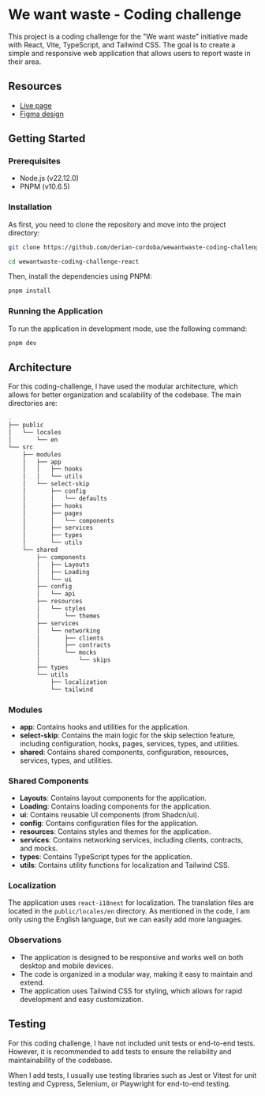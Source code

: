 # We want waste - Coding challenge

This project is a coding challenge for the "We want waste" initiative made with React, Vite, TypeScript, and Tailwind CSS. The goal is to create a simple and responsive web application that allows users to report waste in their area.

## Resources

- [Live page](https://wewantwaste.com/)
- [Figma design](https://www.figma.com/design/hbC87ZiEZase8HAYET6Z9d/We-want-waste---Design?node-id=0-1&t=TQe4fgK04cUX8agi-1)

## Getting Started

### Prerequisites

- Node.js (v22.12.0)
- PNPM (v10.6.5)

### Installation

As first, you need to clone the repository and move into the project directory:

```bash
git clone https://github.com/derian-cordoba/wewantwaste-coding-challenge-react

cd wewantwaste-coding-challenge-react
```

Then, install the dependencies using PNPM:

```bash
pnpm install
```

### Running the Application

To run the application in development mode, use the following command:

```bash
pnpm dev
```

## Architecture

For this coding-challenge, I have used the modular architecture, which allows for better organization and scalability of the codebase. The main directories are:

```bash
.
├── public
│   └── locales
│       └── en
└── src
    ├── modules
    │   ├── app
    │   │   ├── hooks
    │   │   └── utils
    │   └── select-skip
    │       ├── config
    │       │   └── defaults
    │       ├── hooks
    │       ├── pages
    │       │   └── components
    │       ├── services
    │       ├── types
    │       └── utils
    └── shared
        ├── components
        │   ├── Layouts
        │   ├── Loading
        │   └── ui
        ├── config
        │   └── api
        ├── resources
        │   └── styles
        │       └── themes
        ├── services
        │   └── networking
        │       ├── clients
        │       ├── contracts
        │       └── mocks
        │           └── skips
        ├── types
        └── utils
            ├── localization
            └── tailwind
```

### Modules

- **app**: Contains hooks and utilities for the application.
- **select-skip**: Contains the main logic for the skip selection feature, including configuration, hooks, pages, services, types, and utilities.
- **shared**: Contains shared components, configuration, resources, services, types, and utilities.

### Shared Components

- **Layouts**: Contains layout components for the application.
- **Loading**: Contains loading components for the application.
- **ui**: Contains reusable UI components (from Shadcn/ui).
- **config**: Contains configuration files for the application.
- **resources**: Contains styles and themes for the application.
- **services**: Contains networking services, including clients, contracts, and mocks.
- **types**: Contains TypeScript types for the application.
- **utils**: Contains utility functions for localization and Tailwind CSS.

### Localization

The application uses `react-i18next` for localization. The translation files are located in the `public/locales/en` directory. As mentioned in the code, I am only using the English language, but we can easily add more languages.

### Observations

- The application is designed to be responsive and works well on both desktop and mobile devices.
- The code is organized in a modular way, making it easy to maintain and extend.
- The application uses Tailwind CSS for styling, which allows for rapid development and easy customization.

## Testing

For this coding challenge, I have not included unit tests or end-to-end tests. However, it is recommended to add tests to ensure the reliability and maintainability of the codebase.

When I add tests, I usually use testing libraries such as Jest or Vitest for unit testing and Cypress, Selenium, or Playwright for end-to-end testing.
